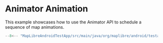 # Animator Animation

This example showcases how to use the Animator API to schedule a sequence of map animations.

```kotlin title="CameraAnimatorActivity.kt"
--8<-- "MapLibreAndroidTestApp/src/main/java/org/maplibre/android/testapp/activity/camera/CameraAnimatorActivity.kt"
```